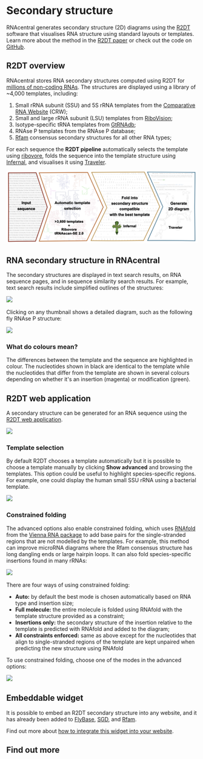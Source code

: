 
# Secondary structure

RNAcentral generates secondary structure (2D) diagrams using
the [R2DT](https://github.com/RNAcentral/R2DT) software that
visualises RNA structure using standard layouts or templates.
Learn more about the method in the [R2DT paper](https://www.nature.com/articles/s41467-021-23555-5)
or check out the code on [GitHub](http://github.com/rnacentral/r2dt).

## R2DT overview

RNAcentral stores RNA secondary structures computed using R2DT for [millions of non-coding RNAs](https://rnacentral.org/search?q=has_secondary_structure:%22True%22).
The structures are displayed using a library of ~4,000 templates, including:

1. Small rRNA subunit (SSU) and 5S rRNA templates from the [Comparative RNA Website](http://www.rna.ccbb.utexas.edu) (CRW);
2. Small and large rRNA subunit (LSU) templates from [RiboVision](http://apollo.chemistry.gatech.edu/RiboVision/);
3. Isotype-specific tRNA templates from [GtRNAdb](http://gtrnadb.ucsc.edu);
4. RNAse P templates from the RNAse P database;
5. [Rfam](http://rfam.org) consensus secondary structures for all other RNA types;

For each sequence the **R2DT pipeline** automatically selects the template using [ribovore](https://bmcbioinformatics.biomedcentral.com/articles/10.1186/s12859-021-04316-z),
folds the sequence into the template structure using [Infernal](http://eddylab.org/infernal),
and visualises it using [Traveler](https://github.com/davidhoksza/traveler).

<img src="https://github.com/RNAcentral/R2DT/raw/master/examples/method-overview.png">

## RNA secondary structure in RNAcentral

The secondary structures are displayed in text search results, on RNA sequence pages,
and in sequence similarity search results. For example, text search results include
simplified outlines of the structures:

<a class="thumbnail" href="/search?q=RNA">
  <img src="/static/img/2d-in-text-search.png">
</a>

Clicking on any thumbnail shows a detailed diagram, such as the following fly RNAse
P structure:

<a class="thumbnail" href="/rna/URS00001AD746/7227?tab=2d">
  <img src="/static/img/2d-example.png">
</a>

### What do colours mean?

The differences between the template and the sequence are highlighted in colour.
The nucleotides shown in black are identical to the template while the nucleotides
that differ from the template are shown in several colours depending on whether
it's an insertion (magenta) or modification (green).

## R2DT web application

A secondary structure can be generated for an RNA sequence using the [R2DT web application](https://rnacentral.org/r2dt).

<a class="thumbnail" href="/r2dt">
  <img src="/static/img/r2dt.png">
</a>

### Template selection <a style="cursor: pointer" id="template" ng-click="scrollTo('template')" name="template" class="text-muted smaller"><i class="fa fa-link"></i></a>

By default R2DT chooses a template automatically but it is possible to choose a
template manually by clicking **Show advanced** and browsing the templates.
This option could be useful to highlight species-specific regions. For example,
one could display the human small SSU rRNA using a bacterial template.

<img src="/static/img/r2dt-advanced-options.png">

### Constrained folding <a style="cursor: pointer" id="constrained_folding" ng-click="scrollTo('constrained_folding')" name="constrained_folding" class="text-muted smaller"><i class="fa fa-link"></i></a>

The advanced options also enable constrained folding, which uses [RNAfold](http://rna.tbi.univie.ac.at/cgi-bin/RNAWebSuite/RNAfold.cgi)
from the [Vienna RNA package](https://www.tbi.univie.ac.at/RNA/) to add base pairs
for the single-stranded regions that are not modelled by the templates.
For example, this method can improve microRNA diagrams where the Rfam consensus
structure has long dangling ends or large hairpin loops. It can also fold
species-specific insertions found in many rRNAs:

<img src="/static/img/r2dt-constrained-folding.png">

There are four ways of using constrained folding:

- **Auto:** by default the best mode is chosen automatically based on RNA type and insertion size;
- **Full molecule:** the entire molecule is folded using RNAfold with the template structure provided as a constraint;
- **Insertions only:** the secondary structure of the insertion relative to the template is predicted with RNAfold and added to the diagram;
- **All constraints enforced:** same as above except for the nucleotides that align to single-stranded regions of the template are kept unpaired when predicting the new structure using RNAfold

To use constrained folding, choose one of the modes in the advanced options:

<img src="/static/img/r2dt-constrained-folding-options.png">

## Embeddable widget

It is possible to embed an R2DT secondary structure into any website, and it has
already been added to [FlyBase](http://flybase.org/), [SGD](http://yeastgenome.org/),
and [Rfam](http://rfam.org/).

Find out more about [how to integrate this widget into your website](https://github.com/RNAcentral/r2dt-web).

## Find out more
